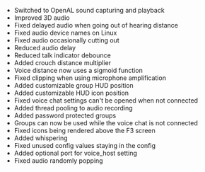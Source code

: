 - Switched to OpenAL sound capturing and playback
- Improved 3D audio
- Fixed delayed audio when going out of hearing distance
- Fixed audio device names on Linux
- Fixed audio occasionally cutting out
- Reduced audio delay
- Reduced talk indicator debounce
- Added crouch distance multiplier
- Voice distance now uses a sigmoid function
- Fixed clipping when using microphone amplification
- Added customizable group HUD position
- Added customizable HUD icon position
- Fixed voice chat settings can't be opened when not connected
- Added thread pooling to audio recording
- Added password protected groups
- Groups can now be used while the voice chat is not connected
- Fixed icons being rendered above the F3 screen
- Added whispering
- Fixed unused config values staying in the config
- Added optional port for voice_host setting
- Fixed audio randomly popping